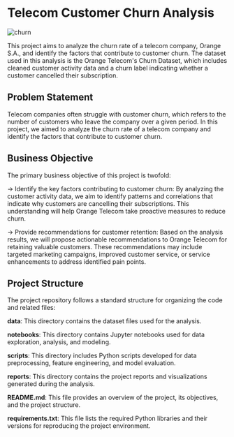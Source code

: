 # Telecom Customer Churn Analysis
![churn](https://github.com/data-enthusiast-shubhs/Python_Project/assets/115934788/75dfc32f-a65c-4761-b261-a00341584049)

This project aims to analyze the churn rate of a telecom company, Orange S.A., and identify the factors that contribute to customer churn. The dataset used in this analysis is the Orange Telecom's Churn Dataset, which includes cleaned customer activity data and a churn label indicating whether a customer cancelled their subscription.

## Problem Statement  
Telecom companies often struggle with customer churn, which refers to the number of customers who leave the company over a given period. In this project, we aimed to analyze the churn rate of a telecom company and identify the factors that contribute to customer churn.
  
## Business Objective
The primary business objective of this project is twofold:

-> Identify the key factors contributing to customer churn: By analyzing the customer activity data, we aim to identify patterns and correlations that indicate why customers are cancelling their subscriptions. This understanding will help Orange Telecom take proactive measures to reduce churn.

-> Provide recommendations for customer retention: Based on the analysis results, we will propose actionable recommendations to Orange Telecom for retaining valuable customers. These recommendations may include targeted marketing campaigns, improved customer service, or service enhancements to address identified pain points.

## Project Structure
The project repository follows a standard structure for organizing the code and related files:

**data**: This directory contains the dataset files used for the analysis.

**notebooks**: This directory contains Jupyter notebooks used for data exploration, analysis, and modeling.

**scripts**: This directory includes Python scripts developed for data preprocessing, feature engineering, and model evaluation.

**reports**: This directory contains the project reports and visualizations generated during the analysis.

**README.md**: This file provides an overview of the project, its objectives, and the project structure.

**requirements.txt**: This file lists the required Python libraries and their versions for reproducing the project environment.
